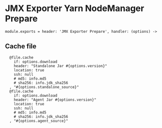
# JMX Exporter Yarn NodeManager Prepare

    module.exports = header: 'JMX Exporter Prepare', handler: (options) ->

## Cache file

      @file.cache
        if: options.download
        header: "Standalone Jar #{options.version}"
        location: true
        ssh: null
        # md5: info.md5
        # sha256: info.jdk_sha256
      , "#{options.standalone_source}"
      @file.cache
        if: options.download
        header: "Agent Jar #{options.version}"
        location: true
        ssh: null
        # md5: info.md5
        # sha256: info.jdk_sha256
      , "#{options.agent_source}"
